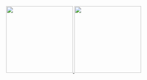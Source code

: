## 
 <div>
  <a href="https://github.com/FelipeAzambuja">
  <img height="180em" src="https://github-readme-stats.vercel.app/api?username=FelipeAzambuja&show_icons=true&theme=dracula&include_all_commits=true&count_private=true"/>
  <img height="180em" src="https://github-readme-stats.vercel.app/api/top-langs/?username=FelipeAzambuja&layout=compact&langs_count=7&theme=dracula"/>
</div>
